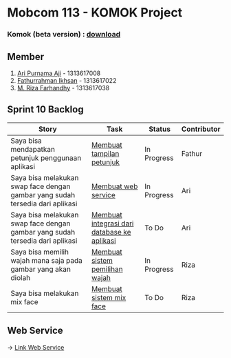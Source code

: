 # Mobcom 113 - KOMOK Project

### Komok (beta version) : [download](https://github.com/rubischoco/KOMOKProject/blob/sprint10/KOMOK-beta.apk)

## Member
1. [Ari Purnama Aji](https://github.com/AriPurnamaAji) - 1313617008
2. [Fathurrahman Ikhsan](https://github.com/rubischoco) - 1313617022
3. [M. Riza Farhandhy](https://github.com/MRizaF) - 1313617038

## Sprint 10 Backlog

| Story | Task | Status | Contributor |
|-------|------|--------|-------------|
| Saya bisa mendapatkan petunjuk penggunaan aplikasi | [Membuat tampilan petunjuk](https://github.com/rubischoco/KOMOKProject/issues/22) | In Progress | Fathur |
| Saya bisa melakukan swap face dengan gambar yang sudah tersedia dari aplikasi | [Membuat web service](https://github.com/rubischoco/KOMOKProject/issues/25)| In Progress | Ari |
| Saya bisa melakukan swap face dengan gambar yang sudah tersedia dari aplikasi | [Membuat integrasi dari database ke aplikasi](https://github.com/rubischoco/KOMOKProject/issues/26)| To Do | Ari |
| Saya bisa memilih wajah mana saja pada gambar yang akan diolah | [Membuat sistem pemilihan wajah](https://github.com/rubischoco/KOMOKProject/issues/27)| In Progress | Riza |
| Saya bisa melakukan mix face | [Membuat sistem mix face](https://github.com/rubischoco/KOMOKProject/issues/28)| To Do | Riza |

## Web Service
-> [Link Web Service](https://github.com/rubischoco/KOMOKProject_2)
